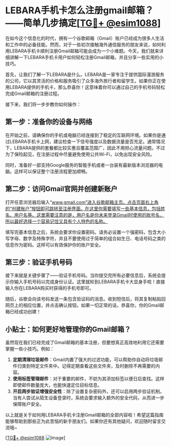 # LEBARA手机卡怎么注册gmail邮箱？——简单几步搞定[[TG💪+ @esim1088](https://t.me/s/esim1088)]

在如今这个信息化的时代，拥有一个谷歌邮箱（Gmail）账户已经成为很多人生活和工作中的必备技能。然而，对于一些初次接触海外通信服务的朋友来说，如何利用LEBARA手机卡顺利注册Gmail邮箱可能会成为一个小难题。今天，我们就来详细讲解一下LEBARA手机卡用户如何轻松注册Gmail邮箱，并且分享一些实用的小技巧。

首先，让我们了解一下LEBARA是什么。LEBARA是一家专注于提供国际漫游服务的公司，它以其灵活的价格和服务吸引了众多海外旅行者和留学生。如果你正在使用LEBARA提供的手机卡，那么恭喜你！这意味着你可以通过自己的手机号码轻松完成Gmail邮箱的注册过程。

接下来，我们将一步步教你如何操作：

## 第一步：准备你的设备与网络

在开始之前，请确保你的手机或电脑已经连接到了稳定的互联网环境。如果你是通过LEBARA手机卡上网，建议检查一下信号强度以及数据流量是否充足。通常情况下，LEBARA提供的套餐都比较实惠且覆盖范围广，因此不用担心流量问题。不过为了保险起见，在注册过程中尽量避免使用公共Wi-Fi，以免出现安全风险。

同时，准备好一部支持Google服务的智能手机或者一台装有最新版本浏览器的电脑。这样可以保证整个注册流程更加顺畅。

## 第二步：访问Gmail官网并创建新账户

打开任意浏览器后输入“www.gmail.com”进入谷歌邮箱主页。点击页面右上角的“创建账户”按钮即可跳转至注册界面。在这里你需要填写一些基本信息，包括姓名、用户名等。这里需要注意的是，用户名是你未来登录Gmail时使用的账号名，所以最好选择一个容易记住又具有个人特色的名称。

填写完基本信息之后，系统会要求你设置密码。请务必设置一个强密码，包含大小写字母、数字及特殊字符，并且不要使用过于简单的组合如生日、电话号码之类的信息作为密码。这样可以有效保护你的账户安全。

## 第三步：验证手机号码

接下来就是关键步骤了——验证手机号码。当你提交完所有必要信息后，系统会提示你输入手机号码以完成身份认证。这里就轮到LEBARA手机卡大显身手啦！直接输入你在LEBARA购买时获得的手机号即可。

随后，谷歌会向该号码发送一条包含验证码的消息。收到短信后，将其复制粘贴回网页上的相应位置，并点击确认按钮。如果一切正常的话，恭喜你，你的Gmail邮箱已经成功创建！

## 小贴士：如何更好地管理你的Gmail邮箱？

虽然现在我们已经完成了Gmail邮箱的基本注册，但要想真正高效地利用它还需要掌握一些小技巧。例如：

1. **定期清理垃圾邮件**：Gmail内置了强大的过滤功能，可以帮助你自动将垃圾邮件归类到特定文件夹中。记得定期查看这些文件夹，及时删除不再需要的内容。
2. **使用标签管理邮件**：对于重要的邮件，不妨为其添加标签以便日后查找。这样即使邮件数量庞大，也能快速定位目标信息。
3. **开启两步验证增强安全性**：除了设置复杂密码外，还可以启用两步验证机制。当有人尝试从陌生设备登录时，系统会要求输入额外的安全代码，从而进一步保障账户安全。

以上就是关于如何用LEBARA手机卡注册Gmail邮箱的全部内容啦！希望这篇指南能够帮助到那些正为此苦恼的新手朋友们。如果你还有其他疑问，欢迎随时留言交流哦~

[[TG💪+ @esim1088](https://t.me/s/esim1088) ![Image](https://i.postimg.cc/4NQfJmqS/Snipaste-2025-05-13-00-14-12.png)]
